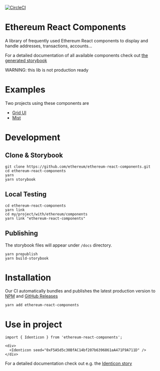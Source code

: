 [![CircleCI](https://circleci.com/gh/ethereum/ethereum-react-components.svg?style=shield)](https://circleci.com/gh/ethereum/ethereum-react-components)

# Ethereum React Components
A library of frequently used Ethereum React components to display and handle addresses, transactions, accounts...

For a detailed documentation of all available components check out [the generated storybook](https://ethereum.github.io/ethereum-react-components)

WARNING: this lib is not production ready

# Examples
Two projects using these components are 
- [Grid UI](https://github.com/ethereum/grid-ui)
- [Mist](https://github.com/ethereum/mist)


# Development

## Clone & Storybook
```
git clone https://github.com/ethereum/ethereum-react-components.git
cd ethereum-react-components
yarn
yarn storybook
```

## Local Testing
```
cd ethereum-react-components
yarn link
cd my/project/with/ethereum/components
yarn link "ethereum-react-components"
```

## Publishing

The storybook files will appear under `/docs` directory.

```
yarn prepublish
yarn build-storybook
```

# Installation
Our CI automatically bundles and publishes the latest production version to [NPM](https://www.npmjs.com/package/ethereum-react-components) and
[GitHub Releases](https://github.com/ethereum/ethereum-react-components/releases)

```
yarn add ethereum-react-components
```

# Use in project
```
import { Identicon } from 'ethereum-react-components';

<div>
  <Identicon seed="0xF5A5d5c30BfAC14bf207b6396861aA471F9A711D" />
</div>
```
For a detailed documentation check out e.g. the [Identicon story](https://ethereum.github.io/ethereum-react-components?selectedKind=Widgets%2FIdenticon)

